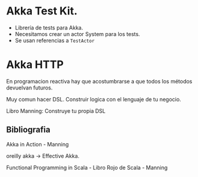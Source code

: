 # Akka Test Kit.

* Librería de tests para Akka. 
* Necesitamos crear un actor System para los tests.
* Se usan referencias a `TestActor`

# Akka HTTP


En programacion reactiva hay que acostumbrarse a que todos los métodos devuelvan futuros. 

Muy comun hacer DSL. Construir logica con el lenguaje de tu negocio.

Libro Manning: Construye tu propia DSL


## Bibliografia

Akka in Action - Manning

oreilly akka -> Effective Akka.

Functional Programming in Scala - Libro Rojo de Scala - Manning

